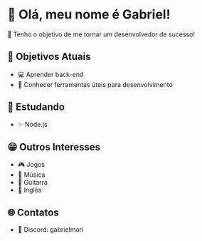 # 👋 Olá, meu nome é Gabriel!

💸 Tenho o objetivo de me tornar um desenvolvedor de sucesso!

## 📜 Objetivos Atuais
- 💻 Aprender back-end
- 🔨 Conhecer ferramentas úteis para desenvolvimento

## 📖 Estudando
- ✨ Node.js
 
## 😁 Outros Interesses
- 🎮 Jogos
- 🎵 Música
- 🎸 Guitarra
- 💬 Inglês
 
## 🌐 Contatos
- 💫 Discord: gabrielmori
